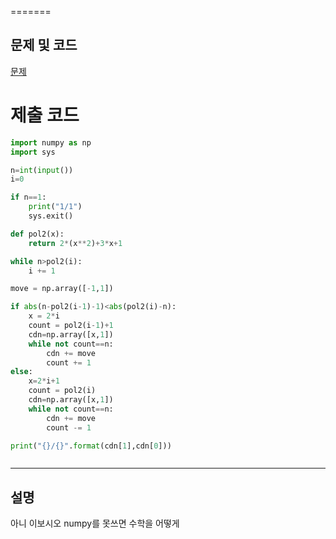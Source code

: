 
=======

문제 및 코드
-----
[문제](https://www.acmicpc.net/problem/1193)




# 제출 코드

``` python
import numpy as np
import sys

n=int(input())
i=0

if n==1:
    print("1/1")
    sys.exit()

def pol2(x):
    return 2*(x**2)+3*x+1

while n>pol2(i):
    i += 1

move = np.array([-1,1])

if abs(n-pol2(i-1)-1)<abs(pol2(i)-n):
    x = 2*i
    count = pol2(i-1)+1
    cdn=np.array([x,1])
    while not count==n:
        cdn += move
        count += 1
else:
    x=2*i+1
    count = pol2(i)
    cdn=np.array([x,1])
    while not count==n:
        cdn += move
        count -= 1

print("{}/{}".format(cdn[1],cdn[0]))



```


- - - - - 

설명
------

아니 이보시오 numpy를 못쓰면 수학을 어떻게 

